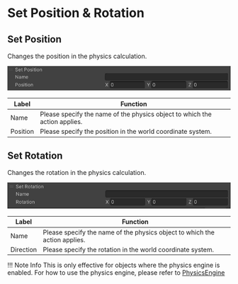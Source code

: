 # Set Position & Rotation

## Set Position
Changes the position in the physics calculation.

![SetPosition](img/SetPosition.en.jpg)

|  Label |  Function  |
| ----   | ---- |
| Name | Please specify the name of the physics object to which the action applies. |
| Position | Please specify the position in the world coordinate system. |

## Set Rotation
Changes the rotation in the physics calculation.

![SetRotation](img/SetRotation.en.jpg)

|  Label |  Function  |
| ----   | ---- |
| Name | Please specify the name of the physics object to which the action applies. |
| Direction | Please specify the rotation in the world coordinate system. |

!!! Note Info
    This is only effective for objects where the physics engine is enabled.
    For how to use the physics engine, please refer to [PhysicsEngine](../WorldMakingGuide/PhysicsEngine.md)
